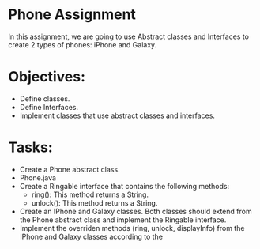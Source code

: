 # Phone Assignment

In this assignment, we are going to use Abstract classes and Interfaces to create 2 types of phones: iPhone and Galaxy.

# Objectives:
* Define classes.
* Define Interfaces.
* Implement classes that use abstract classes and interfaces.

# Tasks:
* Create a Phone abstract class.
* Phone.java
* Create a Ringable interface that contains the following methods:
    - ring(): This method returns a String.
    - unlock(): This method returns a String.
* Create an IPhone and Galaxy classes. Both classes should extend from the Phone abstract class and implement the Ringable interface.
* Implement the overriden methods (ring, unlock, displayInfo) from the IPhone and Galaxy classes according to the